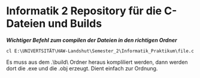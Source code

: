 # Informatik 2 Repository für die C-Dateien und Builds

***Wichtiger Befehl zum compilen der Dateien in den richtigen Ordner***

    cl E:\UNIVERTSITÄT\HAW-Landshut\Semester_2\Informatik_Praktikum\file.c

Es muss aus dem .\build\ Ordner heraus kompliliert werden, dann werden dort die .exe und die .obj erzeugt. Dient einfach zur Ordnung.
